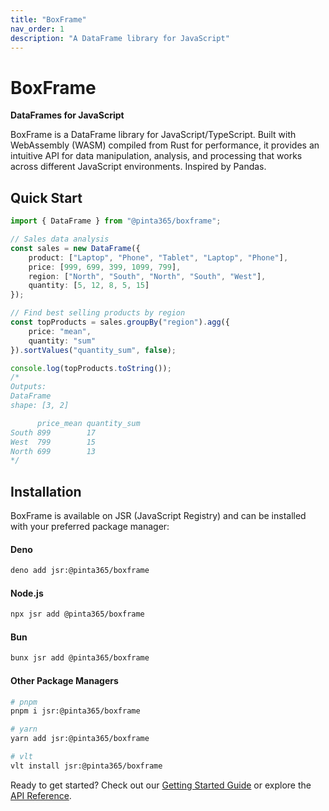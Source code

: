 ```yaml
---
title: "BoxFrame"
nav_order: 1
description: "A DataFrame library for JavaScript"
---
```


# BoxFrame

**DataFrames for JavaScript**

BoxFrame is a DataFrame library for JavaScript/TypeScript. Built with WebAssembly (WASM) compiled
from Rust for performance, it provides an intuitive API for data manipulation, analysis, and processing that works across different JavaScript environments. Inspired by Pandas.

## Quick Start

```typescript
import { DataFrame } from "@pinta365/boxframe";

// Sales data analysis
const sales = new DataFrame({
    product: ["Laptop", "Phone", "Tablet", "Laptop", "Phone"],
    price: [999, 699, 399, 1099, 799],
    region: ["North", "South", "North", "South", "West"],
    quantity: [5, 12, 8, 5, 15]
});

// Find best selling products by region
const topProducts = sales.groupBy("region").agg({
    price: "mean",
    quantity: "sum"
}).sortValues("quantity_sum", false);

console.log(topProducts.toString());
/*
Outputs:
DataFrame
shape: [3, 2]

      price_mean quantity_sum
South 899        17
West  799        15
North 699        13
*/
```

## Installation

BoxFrame is available on JSR (JavaScript Registry) and can be installed with your preferred package manager:

#### Deno
```bash
deno add jsr:@pinta365/boxframe
```

#### Node.js
```bash
npx jsr add @pinta365/boxframe
```

#### Bun
```bash
bunx jsr add @pinta365/boxframe
```

#### Other Package Managers
```bash
# pnpm
pnpm i jsr:@pinta365/boxframe

# yarn
yarn add jsr:@pinta365/boxframe

# vlt
vlt install jsr:@pinta365/boxframe
```

Ready to get started? Check out our [Getting Started Guide](/getting-started) or explore the [API Reference](/api).
